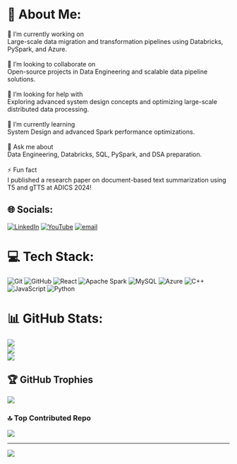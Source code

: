 # 💫 About Me:
🔭 I’m currently working on<br>Large-scale data migration and transformation pipelines using Databricks, PySpark, and Azure.<br><br>👯 I’m looking to collaborate on<br>Open-source projects in Data Engineering and scalable data pipeline solutions.<br><br>🤝 I’m looking for help with<br>Exploring advanced system design concepts and optimizing large-scale distributed data processing.<br><br>🌱 I’m currently learning<br>System Design and advanced Spark performance optimizations.<br><br>💬 Ask me about<br>Data Engineering, Databricks, SQL, PySpark, and DSA preparation.<br><br>⚡ Fun fact<br>I published a research paper on document-based text summarization using T5 and gTTS at ADICS 2024!


## 🌐 Socials:
[![LinkedIn](https://img.shields.io/badge/LinkedIn-%230077B5.svg?logo=linkedin&logoColor=white)](https://linkedin.com/in/ankitraj-srivastava) [![YouTube](https://img.shields.io/badge/YouTube-%23FF0000.svg?logo=YouTube&logoColor=white)](https://youtube.com/@theAnkitsrivastava) [![email](https://img.shields.io/badge/Email-D14836?logo=gmail&logoColor=white)](mailto:ankitraj.srivastava15@gmail.com) 

# 💻 Tech Stack:
![Git](https://img.shields.io/badge/git-%23F05033.svg?style=for-the-badge&logo=git&logoColor=white) ![GitHub](https://img.shields.io/badge/github-%23121011.svg?style=for-the-badge&logo=github&logoColor=white) ![React](https://img.shields.io/badge/react-%2320232a.svg?style=for-the-badge&logo=react&logoColor=%2361DAFB) ![Apache Spark](https://img.shields.io/badge/Apache%20Spark-FDEE21?style=for-the-badge&logo=apachespark&logoColor=black) ![MySQL](https://img.shields.io/badge/mysql-4479A1.svg?style=for-the-badge&logo=mysql&logoColor=white) ![Azure](https://img.shields.io/badge/azure-%230072C6.svg?style=for-the-badge&logo=microsoftazure&logoColor=white) ![C++](https://img.shields.io/badge/c++-%2300599C.svg?style=for-the-badge&logo=c%2B%2B&logoColor=white) ![JavaScript](https://img.shields.io/badge/javascript-%23323330.svg?style=for-the-badge&logo=javascript&logoColor=%23F7DF1E) ![Python](https://img.shields.io/badge/python-3670A0?style=for-the-badge&logo=python&logoColor=ffdd54)
# 📊 GitHub Stats:
![](https://github-readme-stats.vercel.app/api?username=ankit1519&theme=great-gatsby&hide_border=true&include_all_commits=true&count_private=false)<br/>
![](https://nirzak-streak-stats.vercel.app/?user=ankit1519&theme=great-gatsby&hide_border=true)<br/>
![](https://github-readme-stats.vercel.app/api/top-langs/?username=ankit1519&theme=great-gatsby&hide_border=true&include_all_commits=true&count_private=false&layout=compact)

## 🏆 GitHub Trophies
![](https://github-profile-trophy.vercel.app/?username=ankit1519&theme=rose&no-frame=false&no-bg=true&margin-w=4)

### 🔝 Top Contributed Repo
![](https://github-contributor-stats.vercel.app/api?username=ankit1519&limit=5&theme=dark&combine_all_yearly_contributions=true)

---
[![](https://visitcount.itsvg.in/api?id=ankit1519&icon=4&color=7)](https://visitcount.itsvg.in)

<!-- Proudly created with GPRM ( https://gprm.itsvg.in ) -->
